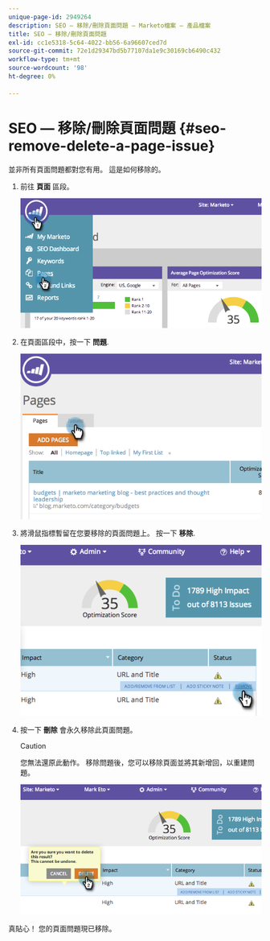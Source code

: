 ```yaml
---
unique-page-id: 2949264
description: SEO — 移除/刪除頁面問題 — Marketo檔案 — 產品檔案
title: SEO — 移除/刪除頁面問題
exl-id: cc1e5318-5c64-4022-bb56-6a96607ced7d
source-git-commit: 72e1d29347bd5b77107da1e9c30169cb6490c432
workflow-type: tm+mt
source-wordcount: '98'
ht-degree: 0%

---
```


# SEO — 移除/刪除頁面問題 {#seo-remove-delete-a-page-issue}

並非所有頁面問題都對您有用。 這是如何移除的。

1. 前往 **頁面** 區段。

   ![](assets/image2014-9-18-14-3a0-3a16.png)

1. 在頁面區段中，按一下 **問題**.

   ![](assets/image2014-9-18-14-3a0-3a30.png)

1. 將滑鼠指標暫留在您要移除的頁面問題上。 按一下 **移除**.

   ![](assets/image2014-9-18-14-3a0-3a38.png)

1. 按一下 **刪除** 會永久移除此頁面問題。

   >[!CAUTION]
   >
   >您無法還原此動作。 移除問題後，您可以移除頁面並將其新增回，以重建問題。

   ![](assets/image2014-9-18-14-3a1-3a28.png)

真貼心！ 您的頁面問題現已移除。
